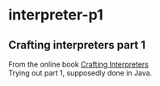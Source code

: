# interpreter-p1
## Crafting interpreters part 1

From the online book [Crafting Interpreters](https://craftinginterpreters.com/contents.html)  
Trying out part 1, supposedly done in Java.  